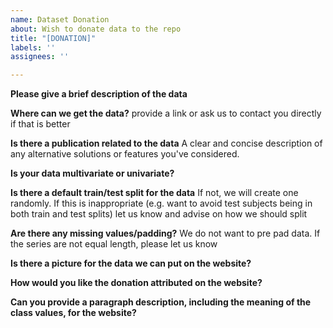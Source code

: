 ```yaml
---
name: Dataset Donation
about: Wish to donate data to the repo
title: "[DONATION]"
labels: ''
assignees: ''

---
```


**Please give a brief description of the data**

**Where can we get the data?**
provide a link or ask us to contact you directly if that is better

**Is there a publication related to the data**
A clear and concise description of any alternative solutions or features you've considered.

**Is your data multivariate or univariate?**

**Is there a default train/test split for the data**
If not, we will create one randomly. If this is inappropriate (e.g. want to avoid test subjects being in both train and test splits) let us know and advise on how we should split

**Are there any missing values/padding?**
We do not want to pre pad data. If the series are not equal length, please let us know

**Is there a picture for the data we can put on the website?**

**How would you like the donation attributed on the website?**

**Can you provide a paragraph description, including the meaning of the class values, for the website?**
